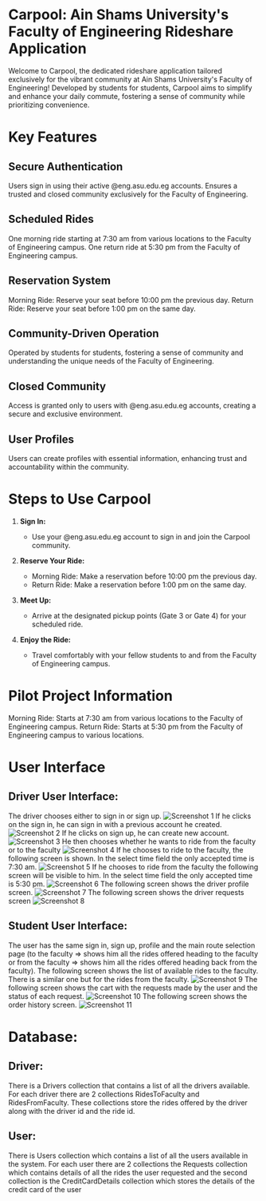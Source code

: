 # Carpool: Ain Shams University's Faculty of Engineering Rideshare Application
Welcome to Carpool, the dedicated rideshare application tailored exclusively for the vibrant community at Ain Shams University's Faculty of Engineering! Developed by students for students, Carpool aims to simplify and enhance your daily commute, fostering a sense of community while prioritizing convenience.

# Key Features
## Secure Authentication
Users sign in using their active @eng.asu.edu.eg accounts.
Ensures a trusted and closed community exclusively for the Faculty of Engineering.
## Scheduled Rides
One morning ride starting at 7:30 am from various locations to the Faculty of Engineering campus.
One return ride at 5:30 pm from the Faculty of Engineering campus.
## Reservation System
Morning Ride: Reserve your seat before 10:00 pm the previous day.
Return Ride: Reserve your seat before 1:00 pm on the same day.
## Community-Driven Operation
Operated by students for students, fostering a sense of community and understanding the unique needs of the Faculty of Engineering.
## Closed Community
Access is granted only to users with @eng.asu.edu.eg accounts, creating a secure and exclusive environment.
## User Profiles
Users can create profiles with essential information, enhancing trust and accountability within the community.

# Steps to Use Carpool

1. **Sign In:**
   - Use your @eng.asu.edu.eg account to sign in and join the Carpool community.
   
2. **Reserve Your Ride:**
   - Morning Ride: Make a reservation before 10:00 pm the previous day.
   - Return Ride: Make a reservation before 1:00 pm on the same day.
   
3. **Meet Up:**
   - Arrive at the designated pickup points (Gate 3 or Gate 4) for your scheduled ride.
   
4. **Enjoy the Ride:**
   - Travel comfortably with your fellow students to and from the Faculty of Engineering campus.

# Pilot Project Information
Morning Ride: Starts at 7:30 am from various locations to the Faculty of Engineering campus.
Return Ride: Starts at 5:30 pm from the Faculty of Engineering campus to various locations.

# User Interface
## Driver User Interface:
The driver chooses either to sign in or sign up.
![Screenshot 1](ui%20screenshots/s1.png)
If he clicks on the sign in, he can sign in with a previous account he created.
![Screenshot 2](ui%20screenshots/s2.png)
If he clicks on sign up, he can create new account.
![Screenshot 3](ui%20screenshots/s3.png)
He then chooses whether he wants to ride from the faculty or to the faculty
![Screenshot 4](ui%20screenshots/s4.png)
If he chooses to ride to the faculty, the following screen is shown. In the select time field the only accepted time is 7:30 am.
![Screenshot 5](ui%20screenshots/s5.png)
If he chooses to ride from the faculty the following screen will be visible to him. In the select time field the only accepted time is 5:30 pm.
![Screenshot 6](ui%20screenshots/s6.png)
The following screen shows the driver profile screen.
![Screenshot 7](ui%20screenshots/s7.png)
The following screen shows the driver requests screen
![Screenshot 8](ui%20screenshots/s8.png)
## Student User Interface:
The user has the same sign in, sign up, profile and the main route selection page (to the faculty => shows him all the rides offered heading to the faculty or from the faculty => shows him all the rides offered heading back from the faculty).
The following screen shows the list of available rides to the faculty. There is a similar one but for the rides from the faculty.
![Screenshot 9](ui%20screenshots/s9.png)
The following screen shows the cart with the requests made by the user and the status of each request.
![Screenshot 10](ui%20screenshots/s10.png)
The following screen shows the order history screen.
![Screenshot 11](ui%20screenshots/s11.png)
# Database:
## Driver:
There is a Drivers collection that contains a list of all the drivers available. For each driver there are 2 collections RidesToFaculty and RidesFromFaculty. These collections store the rides offered by the driver along with the driver id and the ride id.
## User:
There is Users collection which contains a list of all the users available in the system. For each user there are 2 collections the Requests collection which contains details of all the rides the user requested and the second collection is the CreditCardDetails collection which stores the details of the credit card of the user

